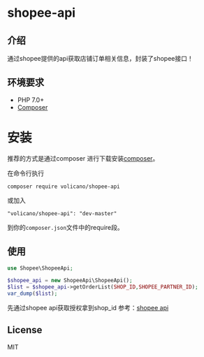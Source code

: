 # shopee-api

## 介绍

通过shopee提供的api获取店铺订单相关信息，封装了shopee接口！

## 环境要求

- PHP 7.0+
- [Composer](https://getcomposer.org/)


# 安装

推荐的方式是通过composer 进行下载安装[composer](http://getcomposer.org/download/)。

在命令行执行
```
composer require volicano/shopee-api
```
或加入
```
"volicano/shopee-api": "dev-master"
```
到你的`composer.json`文件中的require段。

## 使用

```php
use Shopee\ShopeeApi;

$shopee_api = new ShopeeApi\ShopeeApi();
$list = $shopee_api->getOrderList(SHOP_ID,SHOPEE_PARTNER_ID);
var_dump($list);
```
先通过shopee api获取授权拿到shop_id  参考：[shopee api](https://open.shopee.com/documents?module=63&type=2&id=51)
## License

MIT


